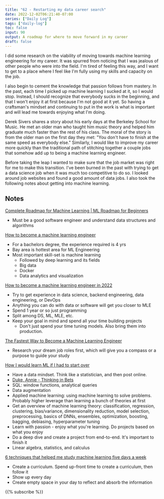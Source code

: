 ```yaml
---
title: "62 - Restarting my data career search"
date: 2022-12-02T06:21:40-07:00
series: ["Daily Log"]
tags: ["daily-log"]
toc: false
input: 90
output: A roadmap for where to move forward in my career
draft: false
---
```

I did some research on the viability of moving towards machine learning engineering for my career. It was spurred from noticing that I was jealous of other people who were into the field. I'm tired of feeling this way, and I want to get to a place where I feel like I'm fully using my skills and capacity on the job.

I also begin to cement the knowledge that passion follows from mastery. In the past, each time I picked up machine learning I sucked at it, so I would stop. Instead, I should recognize that everybody sucks in the beginning, and that I won't enjoy it at first because I'm not good at it yet. So having a craftsman's mindset and continuing to put in the work is what is important and will lead me towards enjoying what I'm doing.

Derek Sivers shares a story about his early days at the Berkeley School for Music. He met an older man who taught him music theory and helped him graduate much faster than the rest of his class. The moral of the story is from the older man on the first day they met: "You don't have to finish at the same speed as everybody else." Similarly, I would like to improve my career more quickly than the traditional path of stitching together a couple jobs that somehow add up to being a machine learning engineer.

Before taking the leap I wanted to make sure that the job market was right for me to make this transition. I've been burned in the past with trying to get a data science job when it was much too competitive to do so. I looked around job websites and found a good amount of data jobs. I also took the following notes about getting into machine learning.

## Notes

[Complete Roadmap for Machine Learning | ML Roadmap for Beginners](https://www.youtube.com/watch?v=T4MLrtOKPjY)

- Must be a good software engineer and understand data structures and algorithms

[How to become a machine learning engineer](https://www.youtube.com/watch?v=qna5zKR5t4A)

- For a bachelors degree, the experience required is 4 yrs
- Bay area is hottest area for ML Engineering
- Most important skill-set is machine learning
  - Followed by deep learning and its fields
  - Big data
  - Docker
  - Data analytics and visualization

[How to become a machine learning engineer in 2022](https://www.youtube.com/watch?v=CGhQ4lzanUE)

- Try to get experience in data science, backend engineering, data engineering, or DevOps
- Anything you can do with data or software will get you closer to MLE
- Spend 1 year or so just programming
- Split among DS, ML, MLE, etc.
- Keep your goal in mind and spend all your time building projects
  - Don't just spend your time tuning models. Also bring them into production.

[The Fastest Way to Become a Machine Learning Engineer](https://www.youtube.com/watch?v=u9fhLChk3mE)

- Research your dream job roles first, which will give you a compass or a purpose to guide your study

[How I would learn ML if I had to start over](https://www.youtube.com/watch?v=yttakYvkADg)

- Have a data mindset. Think like a statistician, and then post online.
- [Duke, Annie - Thinking in Bets](https://www.amazon.com/Thinking-Bets-Making-Smarter-Decisions/dp/0735216355)
- SQL: window functions, analytical queries
- Data augmentation
- Applied machine learning: using machine learning to solve problems. Probably higher leverage than learning a bunch of theories at first
- Get an overview of machine learning theory: classification, regression, clustering, bias/variance, dimensionality reduction, model selection, preprocessing, basics of DNNs, ensembles, optimization, boosting, bagging, debiasing, hyperparameter tuning
- Learn with passion - enjoy what you're learning. Do projects based on what you enjoy
- Do a deep dive and create a project from end-to-end. It's important to finish it
- Linear algebra, statistics, and calculus

[6 techniques that helped me study machine learning five days a week](https://www.youtube.com/watch?v=hsQ9efb6a7c)

- Create a curriculum. Spend up-front time to create a curriculum, then follow it
- Show up every day
- Create empty space in your day to reflect and absorb the information

{{% subscribe %}}

